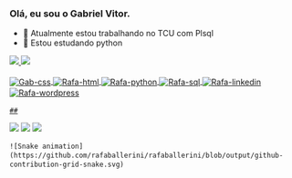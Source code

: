 ### Olá, eu sou o Gabriel Vitor.
- 🔭 Atualmente estou trabalhando no TCU com  Plsql
- 🌱 Estou estudando python 

<div>
  <a href="https://github.com/Gbriel-Vitor">
    <img height="180em" src="https://github-readme-stats.vercel.app/api?username=Gbriel-Vitor&show_icons=true&theme=dracula&include_all_commits=true&count_private=true"/>
    <img height="180em" src="https://github-readme-stats.vercel.app/api/top-langs/?username=Gbriel-Vitor&layout=compact&langs_count=7&theme=dracula"/>
  </div>

  <div style="display: inline_block"><br>
    <img align="center" alt="Gab-css" height="30" width="40" src="https://cdn.jsdelivr.net/gh/devicons/devicon/icons/css3/css3-original.svg">
    <img align="center" alt="Rafa-html" height="30" width="40" src="https://cdn.jsdelivr.net/gh/devicons/devicon/icons/html5/html5-original.svg">
    <img align="center" alt="Rafa-python" height="30" width="40" src="https://cdn.jsdelivr.net/gh/devicons/devicon/icons/python/python-original.svg">
    <img align="center" alt="Rafa-sql" height="30" width="40" src="https://cdn.jsdelivr.net/gh/devicons/devicon/icons/mysql/mysql-original.svg">
    <img align="center" alt="Rafa-linkedin" height="30" width="40" src="https://cdn.jsdelivr.net/gh/devicons/devicon/icons/linkedin/linkedin-plain.svg">
    <img align="center" alt="Rafa-wordpress" height="30" width="40" src="https://cdn.jsdelivr.net/gh/devicons/devicon/icons/wordpress/wordpress-original.svg">
  </div>
    
    ##
   
  <div> 
    <a href="https://instagram.com/gabrielvitor6724" target="_blank"><img src="https://img.shields.io/badge/-Instagram-%23E4405F?style=for-the-badge&logo=instagram&logoColor=white" target="_blank"></a>
    <a href = "mailto:gabrielgonc1080@gmail.com"><img src="https://img.shields.io/badge/-Gmail-%23333?style=for-the-badge&logo=gmail&logoColor=white" target="_blank"></a>
    <a href="https://www.linkedin.com/in/gabriel-vitor-375090247/" target="_blank"><img src="https://img.shields.io/badge/-LinkedIn-%230077B5?style=for-the-badge&logo=linkedin&logoColor=white" target="_blank"></a> 
   
    ![Snake animation](https://github.com/rafaballerini/rafaballerini/blob/output/github-contribution-grid-snake.svg)
   
  </div>
  
